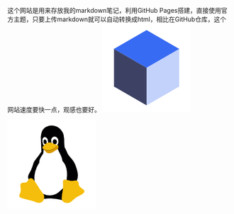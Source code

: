 这个网站是用来存放我的markdown笔记，利用GitHub Pages搭建，直接使用官方主题，只要上传markdown就可以自动转换成html，相比在GitHub仓库，这个网站速度要快一点，观感也要好。
[![](image/算法.png '算法总结')](agorithms/index.md)

[![](image/linux.png 'linux总结')](linux/index.md)